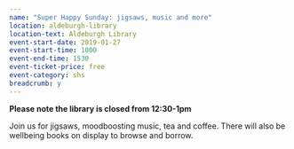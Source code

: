 ```yaml
---
name: "Super Happy Sunday: jigsaws, music and more"
location: aldeburgh-library
location-text: Aldeburgh Library
event-start-date: 2019-01-27
event-start-time: 1000
event-end-time: 1530
event-ticket-price: free
event-category: shs
breadcrumb: y
---
```


**Please note the library is closed from 12:30-1pm**

Join us for jigsaws, moodboosting music, tea and coffee. There will also be wellbeing books on display to browse and borrow.
